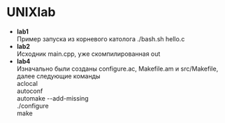 # UNIXlab
 * **lab1**    
Пример запуска из корневого католога ./bash.sh hello.c
 * **lab2**  
Исходник main.cpp, уже скомпилированная out
 * **lab4**  
Изначально были созданы configure.ac, Makefile.am и src/Makefile, далее следующие команды  
aclocal  
autoconf  
automake --add-missing  
./configure  
make  
